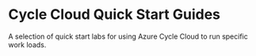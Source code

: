 # Cycle Cloud Quick Start Guides

A selection of quick start labs for using Azure Cycle Cloud to run specific work loads.